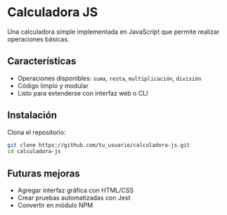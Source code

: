 # Calculadora JS

Una calculadora simple implementada en JavaScript que permite realizar operaciones básicas.

## Características

- Operaciones disponibles: `suma`, `resta`, `multiplicación`, `división`
- Código limpio y modular
- Listo para extenderse con interfaz web o CLI

## Instalación

Clona el repositorio:

```bash
git clone https://github.com/tu_usuario/calculadora-js.git
cd calculadora-js
```

## Futuras mejoras

- Agregar interfaz gráfica con HTML/CSS
- Crear pruebas automatizadas con Jest
- Convertir en módulo NPM

